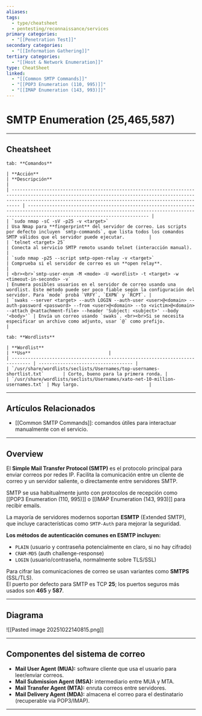 ```yaml
---
aliases:
tags:
  - type/cheatsheet
  - pentesting/reconnaissance/services
primary categories:
  - "[[Penetration Test]]"
secondary categories:
  - "[[Information Gathering]]"
tertiary categories:
  - "[[Host & Network Enumeration]]"
type: CheatSheet
linked:
  - "[[Common SMTP Commands]]"
  - "[[POP3 Enumeration (110, 995)]]"
  - "[[IMAP Enumeration (143, 993)]]"
---
```

# SMTP Enumeration (25,465,587)

***

## Cheatsheet

````tabs
tab: **Comandos**

| **Acción**                                                                                                                                                                                                            | **Descripción**                                                                                                                                                                           |
| --------------------------------------------------------------------------------------------------------------------------------------------------------------------------------------------------------------------- | ----------------------------------------------------------------------------------------------------------------------------------------------------------------------------------------- |
| `sudo nmap -sC -sV -p25 -v <target>`                                                                                                                                                                                  | Usa Nmap para **fingerprint** del servidor de correo. Los scripts por defecto incluyen `smtp-commands`, que lista todos los comandos SMTP válidos que el servidor puede ejecutar.         |
| `telnet <target> 25`                                                                                                                                                                                                  | Conecta al servicio SMTP remoto usando telnet (interacción manual).                                                                                                                       |
| `sudo nmap -p25 --script smtp-open-relay -v <target>`                                                                                                                                                                 | Comprueba si el servidor de correo es un **open relay**.                                                                                                                                  |
| <br><br>`smtp-user-enum -M <mode> -U <wordlist> -t <target> -w <timeout-in-seconds> -v`                                                                                                                               | Enumera posibles usuarios en el servidor de correo usando una wordlist. Este método puede ser poco fiable según la configuración del servidor. Para `mode` probá `VRFY`, `EXPN` y `RCPT`. |
| `swaks --server <target> --auth LOGIN --auth-user <user>@<domain> --auth-password <password> --from <user>@<domain> --to <victim>@<domain> --attach @<attachment-file> --header 'Subject: <subject>' --body '<body>'` | Envía un correo usando `swaks`. <br><br>Si se necesita especificar un archivo como adjunto, usar `@` como prefijo.                                                                        |

tab: **Wordlists**

| **Wordlist**                                                                  | **Uso**                             |
| ----------------------------------------------------------------------------- | ----------------------------------- |
| `/usr/share/wordlists/seclists/Usernames/top-usernames-shortlist.txt`       | Corto, bueno para la primera ronda. |
| `/usr/share/wordlists/seclists/Usernames/xato-net-10-million-usernames.txt` | Muy largo.                          |

````

*** 

## Artículos Relacionados

- [[Common SMTP Commands]]: comandos útiles para interactuar manualmente con el servicio.

***

## Overview

El **Simple Mail Transfer Protocol (SMTP)** es el protocolo principal para enviar correos por redes IP. Facilita la comunicación entre un cliente de correo y un servidor saliente, o directamente entre servidores SMTP.

SMTP se usa habitualmente junto con protocolos de recepción como [[POP3 Enumeration (110, 995)]] o [[IMAP Enumeration (143, 993)]] para recibir emails.

La mayoría de servidores modernos soportan **ESMTP** (Extended SMTP), que incluye características como `SMTP-Auth` para mejorar la seguridad.

**Los métodos de autenticación comunes en ESMTP incluyen:**
- `PLAIN` (usuario y contraseña potencialmente en claro, si no hay cifrado)
- `CRAM-MD5` (auth challenge-response)
- `LOGIN` (usuario/contraseña, normalmente sobre TLS/SSL)

Para cifrar las comunicaciones de correo se usan variantes como **SMTPS** (SSL/TLS).  
El puerto por defecto para SMTP es TCP **25**; los puertos seguros más usados son **465** y **587**.

***

## Diagrama

![[Pasted image 20251022140815.png]]

***

## Componentes del sistema de correo

- **Mail User Agent (MUA):** software cliente que usa el usuario para leer/enviar correos.
- **Mail Submission Agent (MSA):** intermediario entre MUA y MTA.
- **Mail Transfer Agent (MTA):** enruta correos entre servidores.
- **Mail Delivery Agent (MDA):** almacena el correo para el destinatario (recuperable via POP3/IMAP).

---
